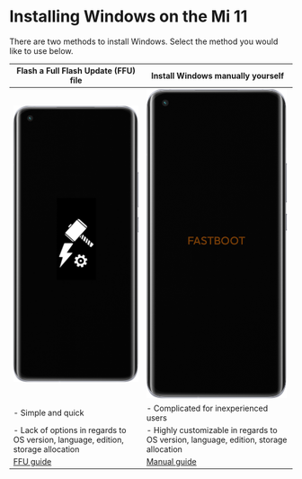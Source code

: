 # Installing Windows on the Mi 11

There are two methods to install Windows. Select the method you would like to use below.

| **Flash a Full Flash Update (FFU) file**                                                                | **Install Windows manually yourself**                                   |
|---------------------------------------------------------------------------------------------------------|-------------------------------------------------------------------------|
| <a href="ffu.md"><img src="https://github.com/woa-venus/Xiaomi11-Guides/blob/master/en/zffu.png" width="250"></a> | <a href="1-partition.md"><img src="https://github.com/woa-venus/Xiaomi11-Guides/blob/master/en/zmanual.png" width="250"></a> |
| - Simple and quick                                                                                      | - Complicated for inexperienced users
| - Lack of options in regards to OS version, language, edition, storage allocation                       | - Highly customizable in regards to OS version, language, edition, storage allocation                           |
| [FFU guide](ffu.md)                                                                                     | [Manual guide](1-partition.md)   |
